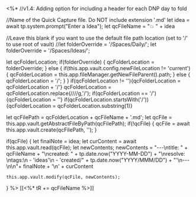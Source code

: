 <%*
//v1.4: Adding option for including a header for each DNP day to fold

//Name of the Quick Capture file. Do NOT include extension '.md'
let idea = await tp.system.prompt("Enter a Idea");
let qcFileName = "💥 " + idea

//Leave this blank if you want to use the default file path location (set to '/' to use root of vault)
//let folderOverride = '/Spaces/Daily/';
let folderOverride = '/Spaces/Ideas/';

let qcFolderLocation;
if(folderOverride) {
    qcFolderLocation = folderOverride;
} else {
    if(this.app.vault.config.newFileLocation != 'current') {
        qcFolderLocation = this.app.fileManager.getNewFileParent().path;
    } else {
        qcFolderLocation = '/';
    }
}
if(qcFolderLocation != ''){qcFolderLocation = qcFolderLocation + '/'}
qcFolderLocation = qcFolderLocation.replace(/\/\//g,'/');
if(qcFolderLocation == '/'){qcFolderLocation = ''}
if(qcFolderLocation.startsWith('/')){qcFolderLocation = qcFolderLocation.substring(1)}

let qcFilePath = qcFolderLocation + qcFileName + '.md';
let qcFile = this.app.vault.getAbstractFileByPath(qcFilePath);
if(!qcFile) {
    qcFile = await this.app.vault.create(qcFilePath, '');
}

if(qcFile) {
    let finalNote = idea;
    let curContent = await this.app.vault.read(qcFile);
    let newContents;
    newContents = "---\ntitle: " + qcFileName + "\ncreated: " + tp.date.now("YYYY-MM-DD") + "\nresolve: \ntags:\n  - 'ideas'\n  - 'created/" + tp.date.now("YYYY/MMM/DD") + "'\n---\n\n"+ finalNote + '\n' + curContent

    this.app.vault.modify(qcFile, newContents);
}
%>
[[<%* tR += qcFileName %>]]
